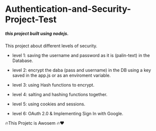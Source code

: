 # Authentication-and-Security-Project-Test


##### this project built using nodejs.

This project about different levels of security.

- level 1: saving the username and password as it is (palin-text) in the Database.

- level 2: encrypt the daba (pass and username) in the DB using a key saved in the app.js or as an enviroment variable.

- level 3: using Hash functions to encrypt.

- level 4: salting and hashing functions together.

- level 5: using cookies and sessions.

- level 6: OAuth 2.0 & Implementing Sign In with Google.

🔥This Projetc is Awosem 🔥❤️
